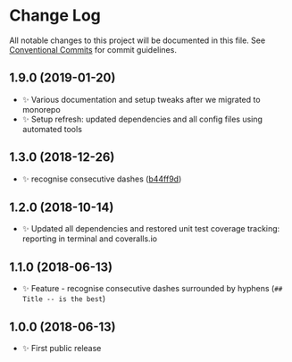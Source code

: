 # Change Log

All notable changes to this project will be documented in this file.
See [Conventional Commits](https://conventionalcommits.org) for commit guidelines.

## 1.9.0 (2019-01-20)

* ✨ Various documentation and setup tweaks after we migrated to monorepo
* ✨ Setup refresh: updated dependencies and all config files using automated tools

## 1.3.0 (2018-12-26)

* ✨ recognise consecutive dashes ([b44ff9d](https://bitbucket.org/codsen/codsen/src/master/packages/bitbucket-slug/commits/b44ff9d))

## 1.2.0 (2018-10-14)

* ✨ Updated all dependencies and restored unit test coverage tracking: reporting in terminal and coveralls.io

## 1.1.0 (2018-06-13)

* ✨ Feature - recognise consecutive dashes surrounded by hyphens (`## Title -- is the best`)

## 1.0.0 (2018-06-13)

* ✨ First public release
